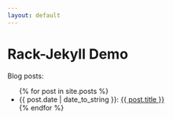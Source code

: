 ```yaml
---
layout: default
---
```


# Rack-Jekyll Demo

Blog posts:

<ul>
  {% for post in site.posts %}
  <li>
    <span class="date">{{ post.date | date_to_string }}:</span>
    <a href="{{ post.url }}">{{ post.title }}</a>
  </li>
  {% endfor %}
</ul>
